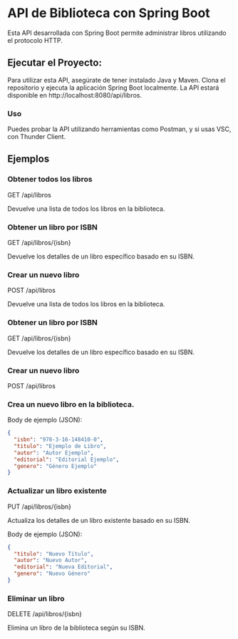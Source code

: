 # API de Biblioteca con Spring Boot

Esta API desarrollada con Spring Boot permite administrar libros utilizando el protocolo HTTP.

## Ejecutar el Proyecto:
Para utilizar esta API, asegúrate de tener instalado Java y Maven. Clona el repositorio y ejecuta la aplicación Spring Boot localmente. La API estará disponible en http://localhost:8080/api/libros.

### Uso
Puedes probar la API utilizando herramientas como Postman, y si usas VSC, con Thunder Client.

## Ejemplos

### Obtener todos los libros

GET /api/libros

Devuelve una lista de todos los libros en la biblioteca.

### Obtener un libro por ISBN

GET /api/libros/{isbn}

Devuelve los detalles de un libro específico basado en su ISBN.

### Crear un nuevo libro

POST /api/libros

Devuelve una lista de todos los libros en la biblioteca.

### Obtener un libro por ISBN

GET /api/libros/{isbn}

Devuelve los detalles de un libro específico basado en su ISBN.

### Crear un nuevo libro

POST /api/libros

### Crea un nuevo libro en la biblioteca.

Body de ejemplo (JSON):
```json
{
  "isbn": "978-3-16-148410-0",
  "titulo": "Ejemplo de Libro",
  "autor": "Autor Ejemplo",
  "editorial": "Editorial Ejemplo",
  "genero": "Género Ejemplo"
}
```

### Actualizar un libro existente

PUT /api/libros/{isbn}

Actualiza los detalles de un libro existente basado en su ISBN.

Body de ejemplo (JSON):
```json
{
  "titulo": "Nuevo Título",
  "autor": "Nuevo Autor",
  "editorial": "Nueva Editorial",
  "genero": "Nuevo Género"
}
```

### Eliminar un libro

DELETE /api/libros/{isbn}

Elimina un libro de la biblioteca según su ISBN.
